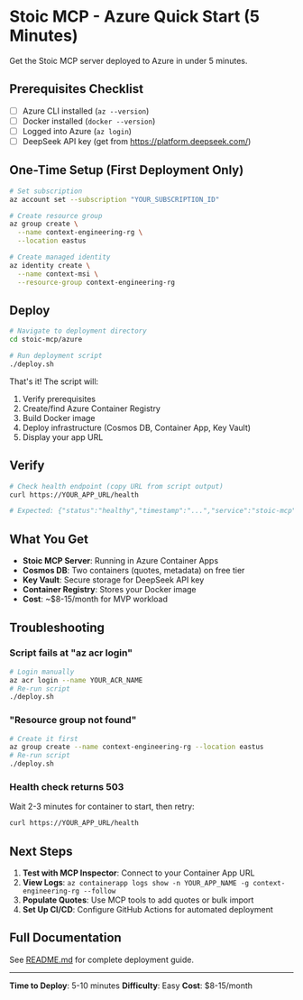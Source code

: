# Stoic MCP - Azure Quick Start (5 Minutes)

Get the Stoic MCP server deployed to Azure in under 5 minutes.

## Prerequisites Checklist

- [ ] Azure CLI installed (`az --version`)
- [ ] Docker installed (`docker --version`)
- [ ] Logged into Azure (`az login`)
- [ ] DeepSeek API key (get from <https://platform.deepseek.com/>)

## One-Time Setup (First Deployment Only)

```bash
# Set subscription
az account set --subscription "YOUR_SUBSCRIPTION_ID"

# Create resource group
az group create \
  --name context-engineering-rg \
  --location eastus

# Create managed identity
az identity create \
  --name context-msi \
  --resource-group context-engineering-rg
```

## Deploy

```bash
# Navigate to deployment directory
cd stoic-mcp/azure

# Run deployment script
./deploy.sh
```

That's it! The script will:

1. Verify prerequisites
2. Create/find Azure Container Registry
3. Build Docker image
4. Deploy infrastructure (Cosmos DB, Container App, Key Vault)
5. Display your app URL

## Verify

```bash
# Check health endpoint (copy URL from script output)
curl https://YOUR_APP_URL/health

# Expected: {"status":"healthy","timestamp":"...","service":"stoic-mcp"}
```

## What You Get

- **Stoic MCP Server**: Running in Azure Container Apps
- **Cosmos DB**: Two containers (quotes, metadata) on free tier
- **Key Vault**: Secure storage for DeepSeek API key
- **Container Registry**: Stores your Docker image
- **Cost**: ~$8-15/month for MVP workload

## Troubleshooting

### Script fails at "az acr login"

```bash
# Login manually
az acr login --name YOUR_ACR_NAME
# Re-run script
./deploy.sh
```

### "Resource group not found"

```bash
# Create it first
az group create --name context-engineering-rg --location eastus
# Re-run script
./deploy.sh
```

### Health check returns 503

Wait 2-3 minutes for container to start, then retry:

```bash
curl https://YOUR_APP_URL/health
```

## Next Steps

1. **Test with MCP Inspector**: Connect to your Container App URL
2. **View Logs**: `az containerapp logs show -n YOUR_APP_NAME -g context-engineering-rg --follow`
3. **Populate Quotes**: Use MCP tools to add quotes or bulk import
4. **Set Up CI/CD**: Configure GitHub Actions for automated deployment

## Full Documentation

See [README.md](./README.md) for complete deployment guide.

---

**Time to Deploy**: 5-10 minutes
**Difficulty**: Easy
**Cost**: $8-15/month
